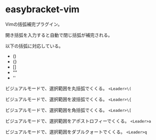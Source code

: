 easybracket-vim
===============

Vimの括弧補完プラグイン。

開き括弧を入力すると自動で閉じ括弧が補完される。

以下の括弧に対応している。
* \(\)
* \{\}
* \[\]
* ""
* ''  

ビジュアルモードで、選択範囲を丸括弧でくくる。
`<Leader>\(`

ビジュアルモードで、選択範囲を波括弧でくくる。
`<Leader>\{`

ビジュアルモードで、選択範囲を角括弧でくくる。
`<Leader>\[`

ビジュアルモードで、選択範囲をアポストロフィーでくくる。
`<Leader>a`

ビジュアルモードで、選択範囲をダブルクォートでくくる。
`<Leader>q`
